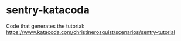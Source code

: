 # sentry-katacoda

Code that generates the tutorial:
https://www.katacoda.com/christinerosquist/scenarios/sentry-tutorial 
